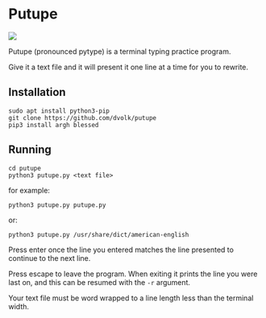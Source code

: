 # Putupe

<img src="https://i.imgur.com/LQuGG3p.png">

Putupe (pronounced pytype) is a terminal typing practice program.

Give it a text file and it will present it one line at a time for you to rewrite.

## Installation

    sudo apt install python3-pip
    git clone https://github.com/dvolk/putupe
    pip3 install argh blessed

## Running

    cd putupe
    python3 putupe.py <text file>

for example:

    python3 putupe.py putupe.py

or:

    python3 putupe.py /usr/share/dict/american-english


Press enter once the line you entered matches the line presented to continue to the next line.

Press escape to leave the program. When exiting it prints the line you were last on, and this can be resumed with the `-r` argument.

Your text file must be word wrapped to a line length less than the terminal width.
